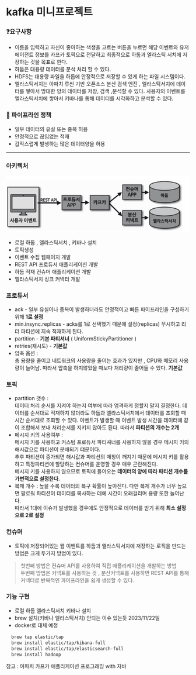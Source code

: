 
# kafka 미니프로젝트

### ❓요구사항

- 이름을 입력하고 자신이 좋아하는 색생을 고르는 버튼을 누르면 해당 이벤트와 유저 에이전트 정보를 카프카 토픽으로 전달하고 최종적으로 하둡과 엘라스틱 서치에 저장하는 것을 목표로 한다.
- 하둡은 대용량 데이터를 분석 처리 할 수 있다. 
- HDFS는 대용량 파일을 하둡에 안정적으로 저장할 수 있게 하는 파일 시스템이다.
- 엘라스틱서치는 아파치 루씬 기반 오픈소스 분산 검색 엔진 , 엘라스틱서치에 데이터를 쌓아서 방대한 양의 데이터를 저장, 검색 ,분석할 수 있다. 사용자의 이벤트를 엘라스틱서치에 쌓아서 키바나를 통해 데이터를 시각화하고 분석할 수 있다.

### 🚨 파이프라인 정책
- 일부 데이터의 유실 또는 중복 허용
- 안정적으로 끊임없는 적재
- 갑작스럽게 발생하는 많은 데이터양을 허용

---

### 아키텍처
![아키텍처](../kafka/images/architecture.png)

- 로컬 하둡 , 엘라스틱서치 , 키바나 설치
- 토픽생성
- 이벤트 수집 웹페이지 개발
- REST API 프로듀서 애플리케이션 개발
- 하둡 적재 컨슈머 애플리케이션 개발
- 엘라스틱서치 싱크 커넥터 개발

### 프로듀서
- ack - 일부 유실이나 중복이 발생하더라도 안정적이고 빠른 파이프라인을 구성하기 위해 **1로 설정**
- min.insync.replicas - acks를 1로 선택했기 때문에 설정(replicas) 무시하고 리더 파티션에 지속 적재하게 된다.
- partition - **기본 파티셔너** ( UniformStickyPartitioner )
- retries(재시도) - **기본값**
- 압축 옵션 :   
총 용량을 줄이고 네트워크의 사용량을 줄이는 효과가 있지만 , CPU와 메모리 사용량이 늘어남. 따라서 압축을 하지않았을 때보다 처리량이 줄어들 수 있다. **기본값**

### 토픽
- partition 갯수 :    
데이터 처리 순서를 지켜야 하는지 여부에 따라 엄격하게 정할지 말지 결정한다. 데이터를 순서대로 적재하지 않더라도 하둡과 엘라스틱서치에서 데이터를 조회할 때 시간 순서대로 조회할 수 있다.
이벤트가 발생할 때 이벤트 발생 시간을 데이터에 같이 조합해서 보내 처리순서를 지키지 않아도 된다. 따라서 **파티션의 개수는 2개**
- 메시지 키의 사용여부 :  
메시지 키를 사용하고 커스텀 프로듀서 파티셔너를 사용하지 않을 경우 메시지 키의 해시값으로 파티션이 분배되기 떄문이다.  
추후 파티션이 증가되면 해시값과 파티션의 매칭이 깨지기 때문에 메시지 키를 활용하고 특정파티션에 할당하는 컨슈머를 운영할 경우 매우 곤란해진다.  
메시지 키를 사용하지 않으므로 토픽에 들어오는 **데이터의 양에 따라 파티션 개수를 가변적으로 설정한다.**
- 복제 개수 : 높을 수록 데이터의 복구 확률이 높아진다. 다만 복제 개수가 너무 높으면 팔로워 파티션이 데이터를 복사하는 데에 시간이 오래걸리며 용량 또한 늘어난다.  
따라서 1대에 이슈가 발생했을 경우에도 안정적으로 데이터를 받기 위해 **최소 설정으로 2로 설정**

### 컨슈머
- 토픽에 저장되어있는 웹 이벤트를 하둡과 엘라스틱서치에 저장하는 로직을 만드는 방법은 크게 두가지 방법이 있다.

> 첫번째 방법은 컨슈머 API를 사용하여 직접 애플리케이션을 개발하는 방법   
> 두번째 방법은 커넥트를 사용하는 것 , 분산커넥트를 사용하면 REST API를 통해 커넥터로 반복적인 파이프라인을 쉽게 생성할 수 있다.

### 기능 구현 


- 로컬 하둡 엘라스틱서치 키바나 설치
- brew 설치(키바나 엘라스틱서치) 안되는 이슈 있는듯 2023/11/22일
- docker로 대체 예정

```shell
  brew tap elastic/tap
  brew install elastic/tap/kibana-full
  brew install elastic/tap/elasticsearch-full
  brew install hadoop
```



참고 :  아파치 카프카 애플리케이션 프로그래밍 with 자바 